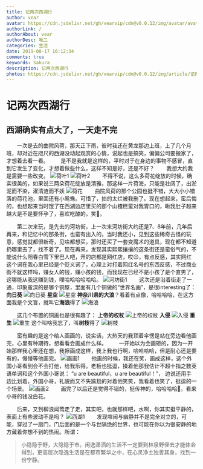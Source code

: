 ```yaml
---
title: 记两次西湖行
author: vear
avatar: https://cdn.jsdelivr.net/gh/vearvip/cdn@v0.0.12/img/avatar/avatar.webp
authorLink: /
authorAbout: vear
authorDesc: 唯二
categories: 生活
date: 2019-08-17 16:12:34
comments: true
keywords: Sakura
description: 记两次西湖行
photos: https://cdn.jsdelivr.net/gh/vearvip/cdn@v0.0.12/img/article/记两次西湖行/荷花2.webp
---
```

# 记两次西湖行
## 西湖确实有点大了，一天走不完

&emsp;&emsp;一次是去的曲院风荷，那天正下雨，彼时我还在黄龙那边上班，上了几个月班，却对近在咫尺的西湖没动起观赏的心情，说起也是搞笑，偏偏公司要搬家了，才想着去看一看。
&emsp;&emsp;是不是我就是这样的，平时对于在身边的事物不感冒，直到它发生了变化，才想着做些什么，这样不知是好，还是不好？
&emsp;&emsp;我想大约我是需要一些改变。
![荷叶1](https://cdn.jsdelivr.net/gh/vearvip/cdn@v0.0.12/img/article/记两次西湖行/荷叶1.webp)
![荷叶2](https://cdn.jsdelivr.net/gh/vearvip/cdn@v0.0.12/img/article/记两次西湖行/荷叶2.webp)
&emsp;&emsp;不得不说，这么多荷花绽放的时候，确实很美的，如果说三两朵荷花绽放是清雅，那这样一片荷海，只能是壮阔了，出淤泥而不染，濯清涟而不妖
![荷花](https://cdn.jsdelivr.net/gh/vearvip/cdn@v0.0.12/img/article/记两次西湖行/荷花.webp)
&emsp;&emsp;曲院风荷的那个公园也挺不错，大大小小错落的荷花池，里面还有小鸳鸯。可惜了，拍的太烂被我删了。现在想起来，蛮后悔的，也想起来当时饿了在西湖边店里买的那个山楂糕蛮对我胃口的，瞅我肚子越来越大是不是要怀孕了，喜欢吃酸的，笑🤣。

&emsp;&emsp;第二次来玩，是先去的河坊街，上一次来河坊街大约还是7、8年前，几年后再来，和记忆中的那条街，也蛮有出入的，当时我还小，见到这些稀奇古怪的玩意，感觉就都很新奇，见啥都想买，那时还买了一套变魔术的道具，现在都不知道扔哪里去了，找不着了。现在再来，发现其实熙熙攘攘的这条街还是蛮俗气的，不能说什么阳春白雪下里巴人吧，开的店都是网红店，哎😌，有点反感，其实网红这个词在我心里已经是个贬义词了，心理上对打着网红名号的东西反感，不过商业街不就这样吗，赚女人的钱，赚小孩的钱，而我现在已经不是小孩了是个直男了，这哪能从我这赚到钱，噗哈哈哈哈哈哈。
![河坊街1](https://cdn.jsdelivr.net/gh/vearvip/cdn@v0.0.12/img/article/记两次西湖行/河坊街1.webp)
&emsp;&emsp;这次还是沿着街走了一通，印象蛮深的是哪个铜屋，里面有几个铜做的“世界名画”，是很interesting了：
**向日葵**
![向日葵](https://cdn.jsdelivr.net/gh/vearvip/cdn@v0.0.12/img/article/记两次西湖行/向日葵.webp)
**星空**
![星空](https://cdn.jsdelivr.net/gh/vearvip/cdn@v0.0.12/img/article/记两次西湖行/星空.webp)
**神奈川県的大浪**？看着有点像，哈哈哈哈，在这方面我是个文盲，就叫它**海浪**得了
![海浪](https://cdn.jsdelivr.net/gh/vearvip/cdn@v0.0.12/img/article/记两次西湖行/海浪.webp)

&emsp;&emsp;这几个布置的铜画也是很有趣了：
**上帝的权杖**
![上帝的权杖](https://cdn.jsdelivr.net/gh/vearvip/cdn@v0.0.12/img/article/记两次西湖行/上帝的权杖.webp)
**入侵**
![入侵](https://cdn.jsdelivr.net/gh/vearvip/cdn@v0.0.12/img/article/记两次西湖行/入侵.webp)
**重生**
![重生](https://cdn.jsdelivr.net/gh/vearvip/cdn@v0.0.12/img/article/记两次西湖行/重生.webp)
这个叫啥我忘了，叫**树枝**得了
![树枝](https://cdn.jsdelivr.net/gh/vearvip/cdn@v0.0.12/img/article/记两次西湖行/树枝.webp)

&emsp;&emsp;蛮有趣的是这个给人画画的，说实话，大热天的我顶着伞愣是站在旁边看他画完，心里有种期待，想看看会画成什么样。
&emsp;&emsp;一开始以为会画砸的，因为一开始那样我心里还在想，我擦画成这样，我上我也行啊，哈哈哈哈，但是耐心还是要有的，慢慢等他画完。
![画画1](https://cdn.jsdelivr.net/gh/vearvip/cdn@v0.0.12/img/article/记两次西湖行/画画1.webp)
&emsp;&emsp;他画的时候，我还在笑，画成这样，这个外国小哥看到会不会打他，给我乐得。老板也挺逗，操着他那我估计不超十指之数英语单词和这个外国小哥说：
“u are beautiful，u are beautiful！”，
边说还用手边比划着，外国小哥，礼貌而又不失尴尬的对着他笑笑，我看着也笑了，挺逗的一个场景。
![画画2](https://cdn.jsdelivr.net/gh/vearvip/cdn@v0.0.12/img/article/记两次西湖行/画画2.webp)
&emsp;&emsp;画完了以后还是觉得不错的，挺传神的，哈哈哈哈🤣。看来小哥的钱没白花。

&emsp;&emsp;后来，又到柳浪闻莺走了走，其实吧，也就那样吧，水啊，你其实挺平静的，表面上有些波动不是吗？
![西湖1](https://cdn.jsdelivr.net/gh/vearvip/cdn@v0.0.12/img/article/记两次西湖行/西湖1.webp)
&emsp;&emsp;发现喧闹与幽静并不是完全对立的，可能，穿过了一扇门，门后面的是一个与世隔绝的世界，也可能在你以为很安静的地方藏着你想不到的热闹。所谓：
> 小隐隐于野，大隐隐于市。闲逸潇洒的生活不一定要到林泉野径去才能体会得到，更高层次隐逸生活是在都市繁华之中，在心灵净土独善其身，找到一份宁静。